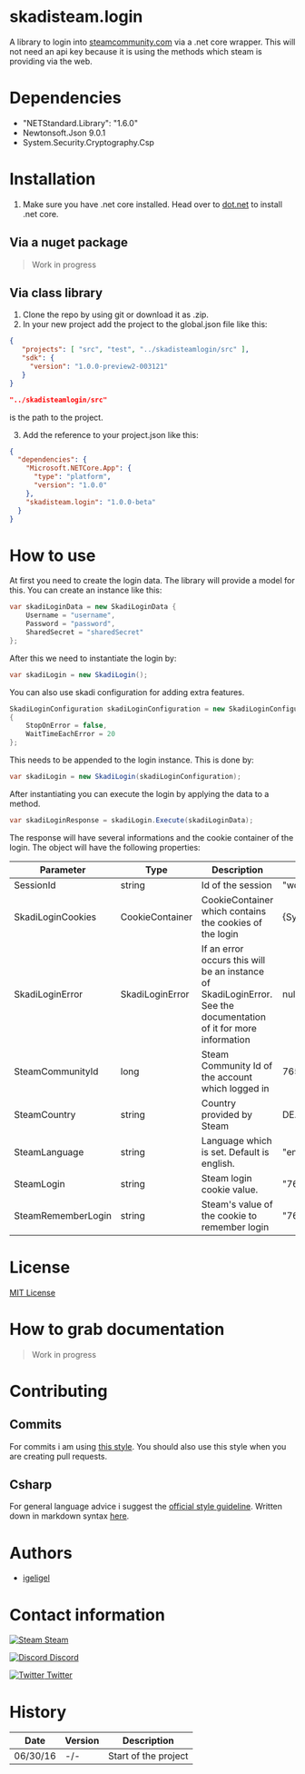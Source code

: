 # skadisteam.login

A library to login into [steamcommunity.com](http://steamcommunity.com/) via a .net core wrapper.
This will not need an api key because it is using the methods which steam is providing via the web.

# Dependencies

- "NETStandard.Library": "1.6.0"
- Newtonsoft.Json 9.0.1
- System.Security.Cryptography.Csp

# Installation

1. Make sure you have .net core installed. Head over to [dot.net](http://dot.net) to install .net core.

## Via a nuget package

> Work in progress

## Via class library

1. Clone the repo by using git or download it as .zip.
2. In your new project add the project to the global.json file like this:

  ```json
  {
     "projects": [ "src", "test", "../skadisteamlogin/src" ],
     "sdk": {
       "version": "1.0.0-preview2-003121"
     }
  }
  ```

  ```json
  "../skadisteamlogin/src"
  ```
  is the path to the project.

3. Add the reference to your project.json like this:
  ```json
  {
    "dependencies": {
      "Microsoft.NETCore.App": {
        "type": "platform",
        "version": "1.0.0"
      },
      "skadisteam.login": "1.0.0-beta"
    }
  }
  ``` 

# How to use

At first you need to create the login data. The library will provide a model for this.
You can create an instance like this:
```csharp
var skadiLoginData = new SkadiLoginData {
    Username = "username",
    Password = "password",
    SharedSecret = "sharedSecret"
};
```

After this we need to instantiate the login by:
```csharp
var skadiLogin = new SkadiLogin();
```

You can also use skadi configuration for adding extra features.
```csharp
SkadiLoginConfiguration skadiLoginConfiguration = new SkadiLoginConfiguration
{
    StopOnError = false,
    WaitTimeEachError = 20
};
```

This needs to be appended to the login instance. This is done by:

```csharp
var skadiLogin = new SkadiLogin(skadiLoginConfiguration);
```


After instantiating you can execute the login by applying the data to a method.
```csharp
var skadiLoginResponse = skadiLogin.Execute(skadiLoginData);
```

The response will have several informations and the cookie container of the login.
The object will have the following properties:

| Parameter     | Type | Description   | Example  |
| ------------- | ---- | ------------- | -------- |
| SessionId | string | Id of the session | "wdIaDW21adsAh" |
| SkadiLoginCookies | CookieContainer | CookieContainer which contains the cookies of the login | {System.Net.CookieContainer} |
| SkadiLoginError | SkadiLoginError | If an error occurs this will be an instance of SkadiLoginError. See the documentation of it for more information | null |
| SteamCommunityId | long | Steam Community Id of the account which logged in | 76561198028630048 |
| SteamCountry | string | Country provided by Steam | DE... |
| SteamLanguage | string | Language which is set. Default is english. | "english" |
| SteamLogin | string | Steam login cookie value. | "76561198028630048AWd12km8d_dwaknN21..." |
| SteamRememberLogin | string | Steam's value of the cookie to remember login | "76561198028630048AWd12km8d_dwaknN21..." |

# License
[MIT License](https://github.com/igeligel/skadisteam.login/blob/master/LICENSE)

# How to grab documentation

> Work in progress

# Contributing

## Commits
For commits i am using [this style](https://github.com/igeligel/contributing-template/blob/master/commits.md). You should also use this style when you are creating pull requests.

## Csharp
For general language advice i suggest the [official style guideline](https://msdn.microsoft.com/en-us/library/ff926074.aspx). Written down in markdown syntax [here](https://github.com/igeligel/contributing-template/blob/master/code-style/csharp.md).

# Authors

- [igeligel](https://github.com/igeligel)

# Contact information

[![Steam](https://raw.githubusercontent.com/encharm/Font-Awesome-SVG-PNG/master/black/png/16/steam-square.png "Steam Account") Steam](http://steamcommunity.com/profiles/76561198028630048/)

[![Discord](http://i.imgur.com/wlwOQpl.png "Discord") Discord](https://discord.gg/011jg2foytc2XogS6)

[![Twitter](https://raw.githubusercontent.com/encharm/Font-Awesome-SVG-PNG/master/black/png/16/twitter.png "Twitter") Twitter](https://twitter.com/kevinpeters_)

# History

| Date          | Version       | Description          |
| ------------- | ------------- | -------------------- |
| 06/30/16      | -/-           | Start of the project |